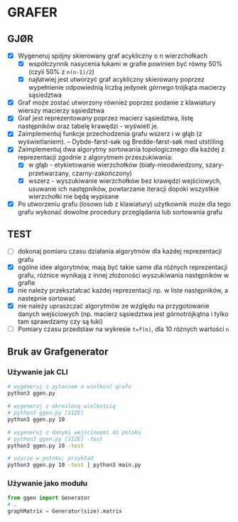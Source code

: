 # GRAFER

## GJØR

- [x] Wygeneruj spójny skierowany graf acykliczny o n wierzchołkach
  - [x] współczynnik nasycenia łukami w grafie powinien być równy 50% (czyli 50% z `n(n-1)/2`)
  - [x] najłatwiej jest utworzyć graf acykliczny skierowany poprzez wypełnienie odpowiednią liczbą jedynek górnego trójkąta macierzy sąsiedztwa
- [x] Graf może zostać utworzony również poprzez podanie z klawiatury wierszy macierzy sąsiedztwa
- [x] Graf jest reprezentowany poprzez macierz sąsiedztwa, listę następników oraz tabelę krawędzi - wyświetl je.
- [x] Zaimplementuj funkcje przechodzenia grafu wszerz i w głąb (z wyświetlaniem). – Dybde-først-søk og Bredde-først-søk med utstilling
- [X] Zaimplementuj dwa algorytmy sortowania topologicznego dla każdej z reprezentacji zgodnie z algorytmem przeszukiwania:
  - [X] w głąb - etykietowanie wierzchołków (biały-nieodwiedzony, szary-przetwarzany, czarny-zakończony)
  - [x] wszerz - wyszukiwanie wierzchołków bez krawędzi wejściowych, usuwanie ich następników, powtarzanie iteracji dopóki wszystkie wierzchołki nie będą wypisane
- [x] Po utworzeniu grafu (losowo lub z klawiatury) użytkownik może dla tego grafu wykonać dowolne procedury przeglądania lub sortowania grafu

## TEST

- [ ] dokonaj pomiaru czasu działania algorytmów dla każdej reprezentacji grafu
- [X] ogólne idee algorytmów, mają być takie same dla różnych reprezentacji grafu, różnice wynikają z innej złożoności wyszukiwania następników w grafie
- [X] nie należy przekształcać każdej reprezentacji np. w liste następników, a nastepnie sortować
- [X] nie należy upraszczać algorytmów ze względu na przygotowanie danych wejściowych (np. macierz sąsiedztwa jest górnotrójkątna i tylko tam sprawdzamy czy są łuki)
- [ ] Pomiary czasu przedstaw na wykresie `t=f(n)`, dla 10 różnych wartości `n`

## Bruk av Grafgenerator

### Używanie jak CLI

```sh
# wygeneruj z pytaniem o wielkosć grafu
python3 ggen.py

# wygeneruj z określoną wielkością
# python3 ggen.py [SIZE]
python3 ggen.py 10

# wygeneruj z danymi wejściowymi do potoku
# python3 ggen.py [SIZE] -test
python3 ggen.py 10 -test

# użycie w potoku; przykład
python3 ggen.py 10 -test | python3 main.py
```

### Używanie jako modułu

```py
from ggen import Generator
# …
graphMatrix = Generator(size).matrix
```

